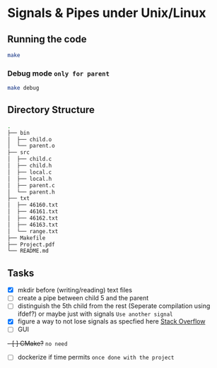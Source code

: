 # Signals & Pipes under Unix/Linux

## Running the code

```bash
make 
``` 
### Debug mode `only for parent`
```bash
make debug
```

## Directory Structure
```bash
.
├── bin
│  ├── child.o
│  └── parent.o
├── src
│  ├── child.c
│  ├── child.h
│  ├── local.c
│  ├── local.h
│  ├── parent.c
│  └── parent.h
├── txt
│  ├── 46160.txt
│  ├── 46161.txt
│  ├── 46162.txt
│  ├── 46163.txt
│  └── range.txt
├── Makefile
├── Project.pdf
└── README.md

```

## Tasks
- [x] mkdir before (writing/reading) text files
- [ ] create a pipe between child 5 and the parent
- [ ] distinguish the 5th child from the rest (Seperate compilation using ifdef?) or maybe just with signals `Use another signal`
- [x] figure a way to not lose signals as specfied here [Stack Overflow](https://stackoverflow.com/a/18442435/8962746)
- [ ] GUI 

~~- [ ] CMake?~~ `no need` 
- [ ] dockerize if time permits  `once done with the project`
